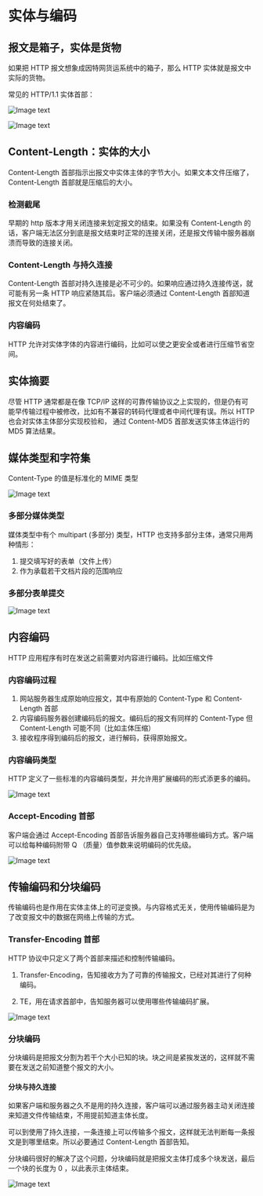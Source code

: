 # 实体与编码

## 报文是箱子，实体是货物

如果把 HTTP 报文想象成因特网货运系统中的箱子，那么 HTTP 实体就是报文中实际的货物。

常见的 HTTP/1.1 实体首部：

![Image text](/images/1648370326(1).png)

![Image text](/images/1648370391(1).png)

## Content-Length：实体的大小

Content-Length 首部指示出报文中实体主体的字节大小。如果文本文件压缩了，Content-Length 首部就是压缩后的大小。

### 检测截尾

早期的 http 版本才用关闭连接来划定报文的结束。如果没有 Content-Length 的话，客户端无法区分到底是报文结束时正常的连接关闭，还是报文传输中服务器崩溃而导致的连接关闭。

### Content-Length 与持久连接


Content-Length 首部对持久连接是必不可少的。如果响应通过持久连接传送，就可能有另一条 HTTP 响应紧随其后。客户端必须通过 Content-Length 首部知道报文在何处结束了。

### 内容编码

HTTP 允许对实体字体的内容进行编码，比如可以使之更安全或者进行压缩节省空间。

## 实体摘要

尽管 HTTP 通常都是在像 TCP/IP 这样的可靠传输协议之上实现的，但是仍有可能早传输过程中被修改，比如有不兼容的转码代理或者中间代理有误。所以 HTTP 也会对实体主体部分实现校验和， 通过 Content-MD5 首部发送实体主体运行的 MD5 算法结果。

## 媒体类型和字符集

Content-Type 的值是标准化的 MIME 类型

![Image text](/images/1648371762(1).png)

### 多部分媒体类型

媒体类型中有个 multipart (多部分) 类型，HTTP 也支持多部分主体，通常只用两种情形：

1. 提交填写好的表单（文件上传）
2. 作为承载若干文档片段的范围响应

### 多部分表单提交

![Image text](/images/1648372145(1).png)

## 内容编码

HTTP 应用程序有时在发送之前需要对内容进行编码。比如压缩文件

### 内容编码过程

1. 网站服务器生成原始响应报文，其中有原始的 Content-Type 和 Content-Length 首部
2. 内容编码服务器创建编码后的报文。编码后的报文有同样的 Content-Type 但 Content-Length 可能不同（比如主体压缩）
3. 接收程序得到编码后的报文，进行解码，获得原始报文。

### 内容编码类型

HTTP 定义了一些标准的内容编码类型，并允许用扩展编码的形式添更多的编码。

![Image text](/images/1648435507(1).png)

### Accept-Encoding 首部

客户端会通过 Accept-Encoding 首部告诉服务器自己支持哪些编码方式。客户端可以给每种编码附带 Q （质量）值参数来说明编码的优先级。

![Image text](/images/1648435761(1).png)

## 传输编码和分块编码

传输编码也是作用在实体主体上的可逆变换。与内容格式无关，使用传输编码是为了改变报文中的数据在网络上传输的方式。

### Transfer-Encoding 首部

HTTP 协议中只定义了两个首部来描述和控制传输编码。

1. Transfer-Encoding，告知接收方为了可靠的传输报文，已经对其进行了何种编码。

2. TE，用在请求首部中，告知服务器可以使用哪些传输编码扩展。

![Image text](/images/1648436676(1).png)

### 分块编码

分块编码是把报文分割为若干个大小已知的块。块之间是紧挨发送的，这样就不需要在发送之前知道整个报文的大小。

#### 分块与持久连接

如果客户端和服务器之久不是用的持久连接，客户端可以通过服务器主动关闭连接来知道文件传输结束，不用提前知道主体长度。

可以到使用了持久连接，一条连接上可以传输多个报文，这样就无法判断每一条报文是到哪里结束。所以必要通过 Content-Length 首部告知。

分块编码很好的解决了这个问题，分块编码就是把报文主体打成多个块发送，最后一个块的长度为 0 ，以此表示主体结束。

![Image text](/images/1648437539(1).png)



